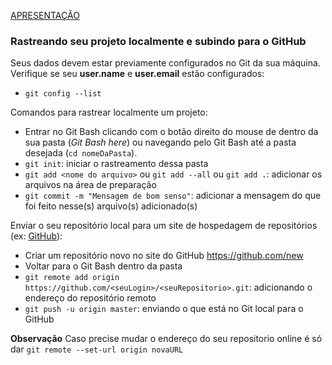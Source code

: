 [APRESENTAÇÃO](https://docs.google.com/presentation/d/1qTJSgQY0Z6794SgH0RQKMByWFvnKQ7BQp-rFB1ZNP8M/edit?usp=sharing)

### Rastreando seu projeto localmente e subindo para o GitHub

Seus dados devem estar previamente configurados no Git da sua máquina.
Verifique se seu **user.name** e **user.email** estão configurados:
- `git config --list`

Comandos para rastrear localmente um projeto:
- Entrar no Git Bash clicando com o botão direito do mouse de dentro da sua pasta (*Git Bash here*) ou navegando pelo Git Bash até a pasta desejada (`cd nomeDaPasta`).
- `git init`: iniciar o rastreamento dessa pasta
- `git add <nome do arquivo>` ou `git add --all` ou `git add .`: adicionar os arquivos na área de preparação
- `git commit -m "Mensagem de bom senso"`: adicionar a mensagem do que foi feito nesse(s) arquivo(s) adicionado(s)

Enviar o seu repositório local para um site de hospedagem de repositórios (ex: [GitHub](https://github.com)):
- Criar um repositório novo no site do GitHub https://github.com/new
- Voltar para o Git Bash dentro da pasta
- `git remote add origin https://github.com/<seuLogin>/<seuRepositorio>.git`: adicionando o endereço do repositório remoto
- `git push -u origin master`: enviando o que está no Git local para o GitHub

**Observação**
Caso precise mudar o endereço do seu repositorio online é só dar
`git remote --set-url origin novaURL`